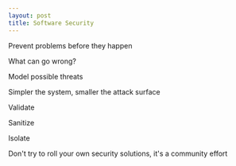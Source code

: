 ```yaml
---
layout: post
title: Software Security 
--- 
```



Prevent problems before they happen     

What can go wrong? 

Model possible threats 

Simpler the system, smaller the attack surface  

Validate

Sanitize

Isolate 

Don't try to roll your own security solutions, it's a community effort 

